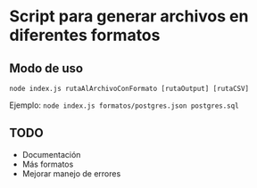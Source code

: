 # Script para generar archivos en diferentes formatos

## Modo de uso

```node index.js rutaAlArchivoConFormato [rutaOutput] [rutaCSV]```

Ejemplo: ```node index.js formatos/postgres.json postgres.sql```

## TODO

* Documentación
* Más formatos
* Mejorar manejo de errores